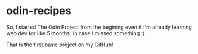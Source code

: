 # odin-recipes
So, I started The Odin Project from the begining even if I'm already learning web dev for like 5 months.
In case I missed something :).

That is the first basic project on my GitHub!